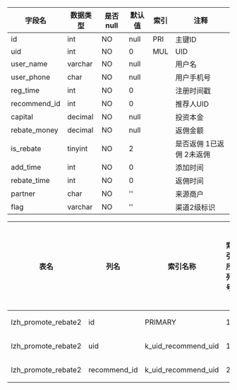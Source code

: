 |字段名|数据类型|是否null|默认值|索引|注释|
|------|--------|--------|------|----|----|
|id|int|NO|null|PRI|主键ID|
|uid|int|NO|0|MUL|UID|
|user_name|varchar|NO|null||用户名|
|user_phone|char|NO|null||用户手机号|
|reg_time|int|NO|0||注册时间戳|
|recommend_id|int|NO|0||推荐人UID|
|capital|decimal|NO|null||投资本金|
|rebate_money|decimal|NO|null||返佣金额|
|is_rebate|tinyint|NO|2||是否返佣 1已返佣 2未返佣|
|add_time|int|NO|0||添加时间|
|rebate_time|int|NO|0||返佣时间|
|partner|char|NO|''||来源商户|
|flag|varchar|NO|''||渠道2级标识|



|表名|列名|索引名称|索引序列号|分序|索引长度|压缩方式|是否null|是否重复|唯一值数目估计值|索引方法|列中描述索引信息|索引注释|
|----|----|--------|----------|----|--------|--------|--------|--------|----------------|--------|----------------|--------|
|lzh_promote_rebate2|id|PRIMARY|1|A(升序)|null|null||NO|8|BTREE|||
|lzh_promote_rebate2|uid|k_uid_recommend_uid|1|A(升序)|null|null||YES|8|BTREE|||
|lzh_promote_rebate2|recommend_id|k_uid_recommend_uid|2|A(升序)|null|null||YES|8|BTREE|||
